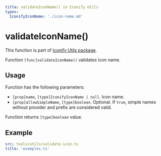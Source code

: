 ```yaml
title: validateIconName() in Iconify Utils
types:
  IconifyIconName: './icon-name.md'
```

# validateIconName()

This function is part of [Iconify Utils package](./index.md).

Function `[func]validateIconName()` validates icon name.

## Usage

Function has the following parameters:

- `[prop]name`, `[type]IconifyIconName | null`. Icon name.
- `[prop]allowSimpleName`, `[type]boolean`. Optional. If `true`, simple names without provider and prefix are considered valid.

Function returns `[type]boolean` value.

## Example

```yaml
src: tools/utils/validate-icon.ts
title: 'examples.ts'
```
